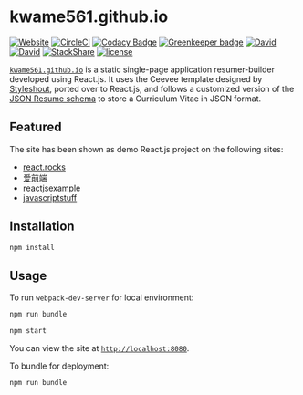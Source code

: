 # kwame561.github.io

[![Website](https://img.shields.io/website-up-down-green-red/http/suddi.github.io.svg)](https://suddi.github.io)
[![CircleCI](https://img.shields.io/circleci/project/github/suddi/suddi.github.io/master.svg)](https://circleci.com/gh/suddi/suddi.github.io)
[![Codacy Badge](https://api.codacy.com/project/badge/Grade/69d83996bf574c919ae2d0ce800bb78e)](https://www.codacy.com/app/suddir/suddi-github-io?utm_source=github.com&utm_medium=referral&utm_content=suddi/suddi.github.io&utm_campaign=Badge_Grade)
[![Greenkeeper badge](https://badges.greenkeeper.io/suddi/suddi.github.io.svg)](https://greenkeeper.io/)
[![David](https://img.shields.io/david/suddi/suddi.github.io.svg)](https://david-dm.org/suddi/suddi.github.io)
[![David](https://img.shields.io/david/dev/suddi/suddi.github.io.svg)](https://david-dm.org/suddi/suddi.github.io?type=dev)
[![StackShare](https://img.shields.io/badge/tech-stack-0690fa.svg?style=flat)](https://stackshare.io/suddi/suddi-github-io)
[![license](https://img.shields.io/github/license/suddi/suddi.github.io.svg)](https://github.com/suddi/suddi.github.io/blob/master/LICENSE)

[`kwame561.github.io`](https://kwame561.github.io) is a static single-page application resumer-builder developed using React.js. It uses the Ceevee template designed by [Styleshout](http://www.styleshout.com), ported over to React.js, and follows a customized version of the [JSON Resume schema](https://jsonresume.org/schema/) to store a Curriculum Vitae in JSON format.

## Featured

The site has been shown as demo React.js project on the following sites:

-   [react.rocks](https://react.rocks/example/JSON_Resume)
-   [爱前端](http://www.17shulihua.com/archives/404)
-   [reactjsexample](https://reactjsexample.com/a-static-single-page-application-resume-builder-developed-using-react-js/)
-   [javascriptstuff](https://www.javascriptstuff.com/react-example-apps/#suddi)

## Installation

```sh
npm install
```

## Usage

To run `webpack-dev-server` for local environment:

```sh
npm run bundle

npm start
```

You can view the site at [`http://localhost:8080`](http://localhost:8080).

To bundle for deployment:

```sh
npm run bundle
```
